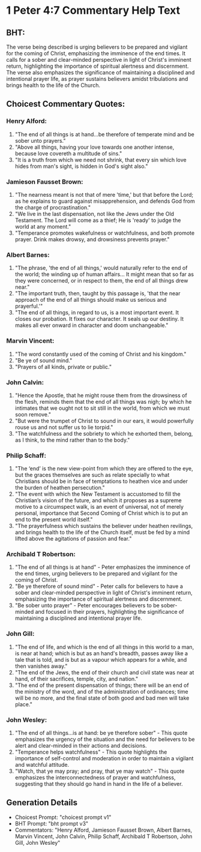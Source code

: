 # 1 Peter 4:7 Commentary Help Text

## BHT:
The verse being described is urging believers to be prepared and vigilant for the coming of Christ, emphasizing the imminence of the end times. It calls for a sober and clear-minded perspective in light of Christ's imminent return, highlighting the importance of spiritual alertness and discernment. The verse also emphasizes the significance of maintaining a disciplined and intentional prayer life, as prayer sustains believers amidst tribulations and brings health to the life of the Church.

## Choicest Commentary Quotes:
### Henry Alford:
1. "The end of all things is at hand...be therefore of temperate mind and be sober unto prayers." 
2. "Above all things, having your love towards one another intense, because love covereth a multitude of sins." 
3. "It is a truth from which we need not shrink, that every sin which love hides from man's sight, is hidden in God's sight also."

### Jamieson Fausset Brown:
1. "The nearness meant is not that of mere 'time,' but that before the Lord; as he explains to guard against misapprehension, and defends God from the charge of procrastination."
2. "We live in the last dispensation, not like the Jews under the Old Testament. The Lord will come as a thief; He is 'ready' to judge the world at any moment."
3. "Temperance promotes wakefulness or watchfulness, and both promote prayer. Drink makes drowsy, and drowsiness prevents prayer."

### Albert Barnes:
1. "The phrase, 'the end of all things,' would naturally refer to the end of the world; the winding up of human affairs... It might mean that so far as they were concerned, or in respect to them, the end of all things drew near."
2. "The important truth, then, taught by this passage is, 'that the near approach of the end of all things should make us serious and prayerful.'"
3. "The end of all things, in regard to us, is a most important event. It closes our probation. It fixes our character. It seals up our destiny. It makes all ever onward in character and doom unchangeable."

### Marvin Vincent:
1. "The word constantly used of the coming of Christ and his kingdom."
2. "Be ye of sound mind."
3. "Prayers of all kinds, private or public."

### John Calvin:
1. "Hence the Apostle, that he might rouse them from the drowsiness of the flesh, reminds them that the end of all things was nigh; by which he intimates that we ought not to sit still in the world, from which we must soon remove."
2. "But were the trumpet of Christ to sound in our ears, it would powerfully rouse us and not suffer us to lie torpid."
3. "The watchfulness and the sobriety to which he exhorted them, belong, as I think, to the mind rather than to the body."

### Philip Schaff:
1. "The ‘end’ is the new view-point from which they are offered to the eye, but the graces themselves are such as relate specially to what Christians should be in face of temptations to heathen vice and under the burden of heathen persecution."
2. "The event with which the New Testament is accustomed to fill the Christian’s vision of the future, and which it proposes as a supreme motive to a circumspect walk, is an event of universal, not of merely personal, importance that Second Coming of Christ which is to put an end to the present world itself."
3. "The prayerfulness which sustains the believer under heathen revilings, and brings health to the life of the Church itself, must be fed by a mind lifted above the agitations of passion and fear."

### Archibald T Robertson:
1. "The end of all things is at hand" - Peter emphasizes the imminence of the end times, urging believers to be prepared and vigilant for the coming of Christ.
2. "Be ye therefore of sound mind" - Peter calls for believers to have a sober and clear-minded perspective in light of Christ's imminent return, emphasizing the importance of spiritual alertness and discernment.
3. "Be sober unto prayer" - Peter encourages believers to be sober-minded and focused in their prayers, highlighting the significance of maintaining a disciplined and intentional prayer life.

### John Gill:
1. "The end of life, and which is the end of all things in this world to a man, is near at hand; which is but as an hand's breadth, passes away like a tale that is told, and is but as a vapour which appears for a while, and then vanishes away."
2. "The end of the Jews, the end of their church and civil state was near at hand, of their sacrifices, temple, city, and nation."
3. "The end of the present dispensation of things; there will be an end of the ministry of the word, and of the administration of ordinances; time will be no more, and the final state of both good and bad men will take place."

### John Wesley:
1. "The end of all things...is at hand: be ye therefore sober" - This quote emphasizes the urgency of the situation and the need for believers to be alert and clear-minded in their actions and decisions.
2. "Temperance helps watchfulness" - This quote highlights the importance of self-control and moderation in order to maintain a vigilant and watchful attitude.
3. "Watch, that ye may pray; and pray, that ye may watch" - This quote emphasizes the interconnectedness of prayer and watchfulness, suggesting that they should go hand in hand in the life of a believer.


## Generation Details
- Choicest Prompt: "choicest prompt v1"
- BHT Prompt: "bht prompt v3"
- Commentators: "Henry Alford, Jamieson Fausset Brown, Albert Barnes, Marvin Vincent, John Calvin, Philip Schaff, Archibald T Robertson, John Gill, John Wesley"
